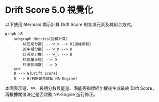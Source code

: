 # Drift Score 5.0 視覺化

以下使用 Mermaid 顯示計算 Drift Score 的各項元素及其組合方式。

```mermaid
graph LR
    subgraph Metrics[指標計算]
        A[短期分數] -- w_s --> D[加權求和]
        B[中期分數] -- w_m --> D
        C[長期分數] -- w_l --> D
        E[能量半徑] --> D
        F[潛能函數] --> D
    end
    D --> G{Drift Score}
    G --> H[判斷是否啟動 NA‑Engine]
```

本圖表示短、中、長期分數與能量、潛能等指標經加權後生成最終 Drift Score，再根據閾值決定是否啟動 NA‑Engine 進行修正。